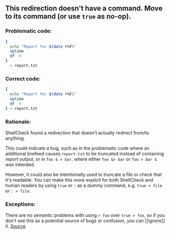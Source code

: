 ## This redirection doesn't have a command. Move to its command (or use `true` as no-op).

### Problematic code:

```sh
{ 
  echo "Report for $(date +%F)"
  uptime
  df -h
}
  > report.txt
```

### Correct code:

```sh
{ 
  echo "Report for $(date +%F)"
  uptime
  df -h
} > report.txt
```
### Rationale:

ShellCheck found a redirection that doesn't actually redirect from/to anything.

This could indicate a bug, such as in the problematic code where an additional linefeed causes `report.txt` to be truncated instead of containing report output, or in `foo & > bar`, where either `foo &> bar` or `foo > bar &` was intended. 

However, it could also be intentionally used to truncate a file or check that it's readable. You can make this more explicit for both ShellCheck and human readers by using `true` or `:` as a dummy command, e.g. `true > file` or `: > file`. 
 
### Exceptions:

There are no semantic problems with using `> foo` over `true > foo`, so if you don't see this as a potential source of bugs or confusion, you can [[ignore]] it.
[Source](https://github.com/koalaman/shellcheck/wiki/SC2188)

